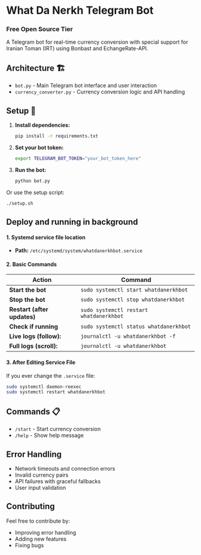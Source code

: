 # What Da Nerkh Telegram Bot
### Free Open Source Tier

A Telegram bot for real-time currency conversion with special support for Iranian Toman (IRT) using Bonbast and EchangeRate-API.

## Architecture 🏗️

- `bot.py` - Main Telegram bot interface and user interaction
- `currency_converter.py` - Currency conversion logic and API handling

## Setup 🚀

1. **Install dependencies:**
   ```bash
   pip install -r requirements.txt
   ```

2. **Set your bot token:**
   ```bash
   export TELEGRAM_BOT_TOKEN="your_bot_token_here"
   ```

3. **Run the bot:**
   ```bash
   python bot.py
   ```

Or use the setup script:
```bash
./setup.sh
```

## Deploy and running in background

#### **1. Systemd service file location**

* **Path:** `/etc/systemd/system/whatdanerkhbot.service`

#### **2. Basic Commands**

| Action                      | Command                                 |
| --------------------------- | --------------------------------------- |
| **Start the bot**           | `sudo systemctl start whatdanerkhbot`   |
| **Stop the bot**            | `sudo systemctl stop whatdanerkhbot`    |
| **Restart (after updates)** | `sudo systemctl restart whatdanerkhbot` |
| **Check if running**        | `sudo systemctl status whatdanerkhbot`  |
| **Live logs (follow):**     | `journalctl -u whatdanerkhbot -f`       |
| **Full logs (scroll):**     | `journalctl -u whatdanerkhbot`          |

#### **3. After Editing Service File**

If you ever change the `.service` file:

```bash
sudo systemctl daemon-reexec
sudo systemctl restart whatdanerkhbot
```



## Commands 📋

- `/start` - Start currency conversion
- `/help` - Show help message

## Error Handling

- Network timeouts and connection errors
- Invalid currency pairs
- API failures with graceful fallbacks
- User input validation

## Contributing

Feel free to contribute by:
- Improving error handling
- Adding new features
- Fixing bugs
